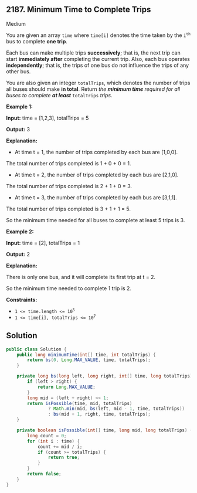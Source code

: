## 2187\. Minimum Time to Complete Trips

Medium

You are given an array `time` where `time[i]` denotes the time taken by the <code>i<sup>th</sup></code> bus to complete **one trip**.

Each bus can make multiple trips **successively**; that is, the next trip can start **immediately after** completing the current trip. Also, each bus operates **independently**; that is, the trips of one bus do not influence the trips of any other bus.

You are also given an integer `totalTrips`, which denotes the number of trips all buses should make **in total**. Return _the **minimum time** required for all buses to complete **at least**_ `totalTrips` _trips_.

**Example 1:**

**Input:** time = [1,2,3], totalTrips = 5

**Output:** 3

**Explanation:**

- At time t = 1, the number of trips completed by each bus are [1,0,0].

The total number of trips completed is 1 + 0 + 0 = 1.

- At time t = 2, the number of trips completed by each bus are [2,1,0].

The total number of trips completed is 2 + 1 + 0 = 3.

- At time t = 3, the number of trips completed by each bus are [3,1,1].

The total number of trips completed is 3 + 1 + 1 = 5.

So the minimum time needed for all buses to complete at least 5 trips is 3. 

**Example 2:**

**Input:** time = [2], totalTrips = 1

**Output:** 2

**Explanation:**

There is only one bus, and it will complete its first trip at t = 2.

So the minimum time needed to complete 1 trip is 2. 

**Constraints:**

*   <code>1 <= time.length <= 10<sup>5</sup></code>
*   <code>1 <= time[i], totalTrips <= 10<sup>7</sup></code>

## Solution

```java
public class Solution {
    public long minimumTime(int[] time, int totalTrips) {
        return bs(0, Long.MAX_VALUE, time, totalTrips);
    }

    private long bs(long left, long right, int[] time, long totalTrips) {
        if (left > right) {
            return Long.MAX_VALUE;
        }
        long mid = (left + right) >> 1;
        return isPossible(time, mid, totalTrips)
                ? Math.min(mid, bs(left, mid - 1, time, totalTrips))
                : bs(mid + 1, right, time, totalTrips);
    }

    private boolean isPossible(int[] time, long mid, long totalTrips) {
        long count = 0;
        for (int i : time) {
            count += mid / i;
            if (count >= totalTrips) {
                return true;
            }
        }
        return false;
    }
}
```